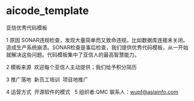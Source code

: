 # aicode_template

亚信优秀代码模板

1 原因
  SONAR违规检查，发现大量简单而又致命违规，比如数据库连接未关闭。造成生产系统崩溃。SONAR检查是事后检查，我们提供优秀代码模板，从一开始就解决这些问题。代码模板集中了亚信人的最高智慧能力。

2 模板来源
  欢迎每个亚信人主动提供；我们给予积分简历
  
3 推广落地
  新员工培训
  项目地推广

4 运营方式
  开源软件的模式
  
5 组织者:QMC
  联系人：wupf@asiainfo.com
